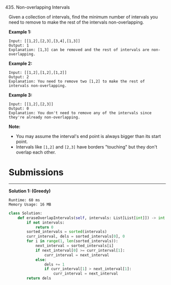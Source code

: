 435. Non-overlapping Intervals

Given a collection of intervals, find the minimum number of intervals you need to remove to make the rest of the intervals non-overlapping.

 

**Example 1:**
```
Input: [[1,2],[2,3],[3,4],[1,3]]
Output: 1
Explanation: [1,3] can be removed and the rest of intervals are non-overlapping.
```

**Example 2:**
```
Input: [[1,2],[1,2],[1,2]]
Output: 2
Explanation: You need to remove two [1,2] to make the rest of intervals non-overlapping.
```

**Example 3:**
```
Input: [[1,2],[2,3]]
Output: 0
Explanation: You don't need to remove any of the intervals since they're already non-overlapping.
```

**Note:**

* You may assume the interval's end point is always bigger than its start point.
* Intervals like `[1,2]` and `[2,3]` have borders "touching" but they don't overlap each other.

# Submissions
---
**Solution 1: (Greedy)**
```
Runtime: 60 ms
Memory Usage: 16 MB
```
```python
class Solution:
    def eraseOverlapIntervals(self, intervals: List[List[int]]) -> int:
        if not intervals:
            return 0
        sorted_intervals = sorted(intervals)
        curr_interval, dels = sorted_intervals[0], 0
        for i in range(1, len(sorted_intervals)):
            next_interval = sorted_intervals[i]
            if next_interval[0] >= curr_interval[1]:
                curr_interval = next_interval
            else:
                dels += 1
                if curr_interval[1] > next_interval[1]:
                    curr_interval = next_interval
        return dels
```